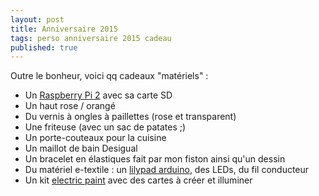 ```yaml
---
layout: post
title: Anniversaire 2015
tags: perso anniversaire 2015 cadeau
published: true
---
```

Outre le bonheur, voici qq cadeaux "matériels" :

* Un [Raspberry Pi 2](https://www.raspberrypi.org/products/raspberry-pi-2-model-b/) avec sa carte SD
* Un haut rose / orangé
* Du vernis à ongles à paillettes (rose et transparent)
* Une friteuse (avec un sac de patates ;)
* Un porte-couteaux pour la cuisine
* Un maillot de bain Desigual
* Un bracelet en élastiques fait par mon fiston ainsi qu'un dessin
* Du matériel e-textile : un [lilypad arduino](http://www.arduino.cc/en/Main/ArduinoBoardLilyPad), des LEDs, du fil conducteur
* Un kit [electric paint](http://www.bareconductive.com/shop/flashing-card-set-conductive-encounters/) avec des cartes à créer et illuminer

